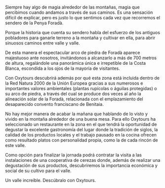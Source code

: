 Siempre hay algo de magia alrededor de las montañas, magia que percibimos cuando
andamos a través de sus caminos. Es una sensación difícil de explicar, pero es
justo lo que sentimos cada vez que recorremos el sendero de la Penya Foradà.

Porque la historia que cuenta su sendero habla del esfuerzo de los antiguos
pobladores para ganarle terreno a la montaña y cultivar en ella, para abrir
sinuosos caminos entre valle y valle.

De esta manera el espectacular arco de piedra de Foradà aparece majestuoso ante
nosotros, invitándonos a alcanzarlo a más de 700 metros de altura, regalándole
una panorámica única e irrepetible de la Costa Blanca, escondida a los ojos de
la mayoría de visitantes.

Con Oxytours descubrirá además por qué esta zona está incluida dentro de la Red
Natura 2000 de la Unión Europea gracias a sus numerosos e importantes valores
ambientales (plantas rupícolas o águilas protegidas) o su arco de piedra, a
través del cual se produce dos veces al año la alineación solar de la Foradà,
relacionada con el emplazamiento del desaparecido convento franciscano de
Benitaia.

No hay mejor manera de acabar la mañana que hablando de lo visto y vivido en la
montaña alrededor de una buena mesa. Para ello Oxytours ha seleccionado un
restaurante en la zona en el que tendrá la oportunidad de degustar la excelente
gastronomía del lugar donde la tradición de siglos, la calidad de los productos
locales y el trabajo pausado en la cocina ofrecen como resultado platos con
personalidad propia, como la de cada rincón de este valle.

Como opción para finalizar la jornada podrá contratar la visita a las
instalaciones de una cooperativa de cerezas donde, además de realizar una
degustación de sus productos, descubriremos la importancia económica y social de
su cultivo para el valle.

Un valle increíble. Descúbralo con Oxytours.
